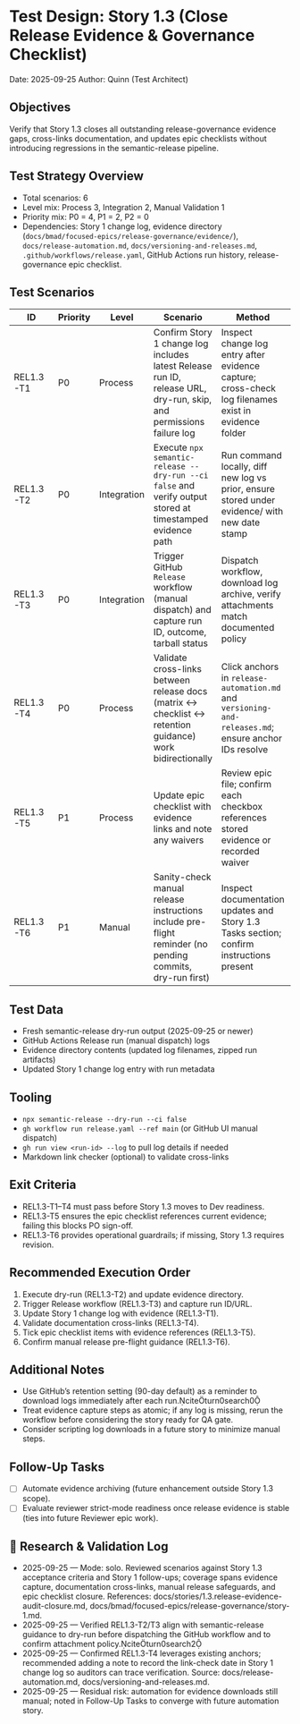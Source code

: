 # Test Design: Story 1.3 (Close Release Evidence & Governance Checklist)

Date: 2025-09-25
Author: Quinn (Test Architect)

## Objectives

Verify that Story 1.3 closes all outstanding release-governance evidence gaps, cross-links documentation, and updates epic checklists without introducing regressions in the semantic-release pipeline.

## Test Strategy Overview

- Total scenarios: 6
- Level mix: Process 3, Integration 2, Manual Validation 1
- Priority mix: P0 = 4, P1 = 2, P2 = 0
- Dependencies: Story 1 change log, evidence directory (`docs/bmad/focused-epics/release-governance/evidence/`), `docs/release-automation.md`, `docs/versioning-and-releases.md`, `.github/workflows/release.yaml`, GitHub Actions run history, release-governance epic checklist.

## Test Scenarios

| ID        | Priority | Level       | Scenario                                                                                                           | Method                                                                                               | Mitigates   |
| --------- | -------- | ----------- | ------------------------------------------------------------------------------------------------------------------ | ---------------------------------------------------------------------------------------------------- | ----------- |
| REL1.3-T1 | P0       | Process     | Confirm Story 1 change log includes latest Release run ID, release URL, dry-run, skip, and permissions failure log | Inspect change log entry after evidence capture; cross-check log filenames exist in evidence folder  | REL-1.3-001 |
| REL1.3-T2 | P0       | Integration | Execute `npx semantic-release --dry-run --ci false` and verify output stored at timestamped evidence path          | Run command locally, diff new log vs prior, ensure stored under evidence/ with new date stamp        | REL-1.3-001 |
| REL1.3-T3 | P0       | Integration | Trigger GitHub `Release` workflow (manual dispatch) and capture run ID, outcome, tarball status                    | Dispatch workflow, download log archive, verify attachments match documented policy                  | REL-1.3-003 |
| REL1.3-T4 | P0       | Process     | Validate cross-links between release docs (matrix ↔ checklist ↔ retention guidance) work bidirectionally         | Click anchors in `release-automation.md` and `versioning-and-releases.md`; ensure anchor IDs resolve | REL-1.3-002 |
| REL1.3-T5 | P1       | Process     | Update epic checklist with evidence links and note any waivers                                                     | Review epic file; confirm each checkbox references stored evidence or recorded waiver                | REL-1.3-004 |
| REL1.3-T6 | P1       | Manual      | Sanity-check manual release instructions include pre-flight reminder (no pending commits, dry-run first)           | Inspect documentation updates and Story 1.3 Tasks section; confirm instructions present              | REL-1.3-003 |

## Test Data

- Fresh semantic-release dry-run output (2025-09-25 or newer)
- GitHub Actions Release run (manual dispatch) logs
- Evidence directory contents (updated log filenames, zipped run artifacts)
- Updated Story 1 change log entry with run metadata

## Tooling

- `npx semantic-release --dry-run --ci false`
- `gh workflow run release.yaml --ref main` (or GitHub UI manual dispatch)
- `gh run view <run-id> --log` to pull log details if needed
- Markdown link checker (optional) to validate cross-links

## Exit Criteria

- REL1.3-T1–T4 must pass before Story 1.3 moves to Dev readiness.
- REL1.3-T5 ensures the epic checklist references current evidence; failing this blocks PO sign-off.
- REL1.3-T6 provides operational guardrails; if missing, Story 1.3 requires revision.

## Recommended Execution Order

1. Execute dry-run (REL1.3-T2) and update evidence directory.
2. Trigger Release workflow (REL1.3-T3) and capture run ID/URL.
3. Update Story 1 change log with evidence (REL1.3-T1).
4. Validate documentation cross-links (REL1.3-T4).
5. Tick epic checklist items with evidence references (REL1.3-T5).
6. Confirm manual release pre-flight guidance (REL1.3-T6).

## Additional Notes

- Use GitHub’s retention setting (90-day default) as a reminder to download logs immediately after each run.citeturn0search0
- Treat evidence capture steps as atomic; if any log is missing, rerun the workflow before considering the story ready for QA gate.
- Consider scripting log downloads in a future story to minimize manual steps.

## Follow-Up Tasks

- [ ] Automate evidence archiving (future enhancement outside Story 1.3 scope).
- [ ] Evaluate reviewer strict-mode readiness once release evidence is stable (ties into future Reviewer epic work).

## 🔬 Research & Validation Log

- 2025-09-25 — Mode: solo. Reviewed scenarios against Story 1.3 acceptance criteria and Story 1 follow-ups; coverage spans evidence capture, documentation cross-links, manual release safeguards, and epic checklist closure. References: docs/stories/1.3.release-evidence-audit-closure.md, docs/bmad/focused-epics/release-governance/story-1.md.
- 2025-09-25 — Verified REL1.3-T2/T3 align with semantic-release guidance to dry-run before dispatching the GitHub workflow and to confirm attachment policy.citeturn0search2
- 2025-09-25 — Confirmed REL1.3-T4 leverages existing anchors; recommended adding a note to record the link-check date in Story 1 change log so auditors can trace verification. Source: docs/release-automation.md, docs/versioning-and-releases.md.
- 2025-09-25 — Residual risk: automation for evidence downloads still manual; noted in Follow-Up Tasks to converge with future automation story.
